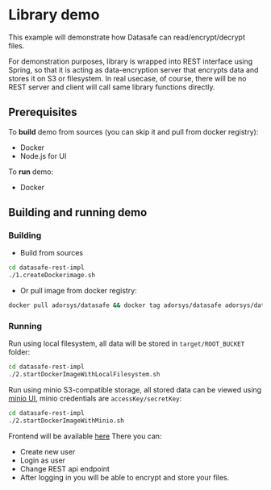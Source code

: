 # Library demo

This example will demonstrate how Datasafe can read/encrypt/decrypt files. 

For demonstration purposes, library is wrapped into REST interface using Spring,
so that it is acting as data-encryption server that encrypts data and stores it on S3 or filesystem. 
In real usecase, of course, there will be no REST server and client will call same library functions directly.

## Prerequisites

To **build** demo from sources (you can skip it and pull from docker registry):

-  Docker
-  Node.js for UI

To **run** demo:

- Docker

## Building and running demo

### Building

-  Build from sources

```bash
cd datasafe-rest-impl
./1.createDockerimage.sh
```

-  Or pull image from docker registry:

```bash
docker pull adorsys/datasafe && docker tag adorsys/datasafe adorsys/datasafe-rest-test
```

### Running

Run using local filesystem, all data will be stored in `target/ROOT_BUCKET` folder:
```bash
cd datasafe-rest-impl
./2.startDockerImageWithLocalFilesystem.sh
```

Run using minio S3-compatible storage, all stored data can be viewed using 
[minio UI](http://localhost:9000/minio/), minio credentials are `accessKey/secretKey`:
```bash
cd datasafe-rest-impl
./2.startDockerImageWithMinio.sh
```

Frontend will be available [here](http://localhost:8080/static/index.html)
There you can:
-  Create new user
-  Login as user
-  Change REST api endpoint
-  After logging in you will be able to encrypt and store your files.

